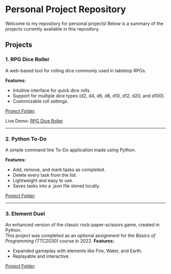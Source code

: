 # Personal Project Repository

Welcome to my repository for personal projects! Below is a summary of the projects currently available in this repository.

## Projects

### 1. **RPG Dice Roller**
A web-based tool for rolling dice commonly used in tabletop RPGs.

**Features:**
- Intuitive interface for quick dice rolls.
- Support for multiple dice types (d2, d4, d6, d8, d10, d12, d20, and d100).
- Customizable roll settings.

[Project Folder](././dice_roller/).

Live Demo: [RPG Dice Roller](https://dice-roller-ad0917-89421589bf8ca4f5002811b6c5a04f404a030ef1b0f4.pages.labranet.jamk.fi)

---

### 2. **Python To-Do**
A simple command line To-Do application made using Python.  

**Features:**
- Add, remove, and mark tasks as completed.
- Delete every task from the list.
- Lightweight and easy to use.  
- Saves tasks into a .json file stored locally.

[Project Folder](./python_to_do/).

---

### 3. **Element Duel**
An enhanced version of the classic rock-paper-scissors game, created in Python.  
This project was completed as an optional assignment for the *Basics of Programming (TTC2030)* course in 2022.
**Features:**
- Expanded gameplay with elements like Fire, Water, and Earth.
- Replayable and interactive.

[Project Folder](./elementDuel/).

